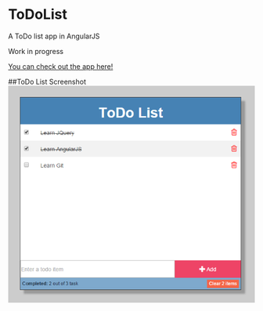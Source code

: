# ToDoList
A ToDo list app in AngularJS

Work in progress

[You can check out the app here!](http://jrasay89.github.io/ToDoList)

##ToDo List Screenshot
![ToDo List](images/toDoListScreenshot.png)